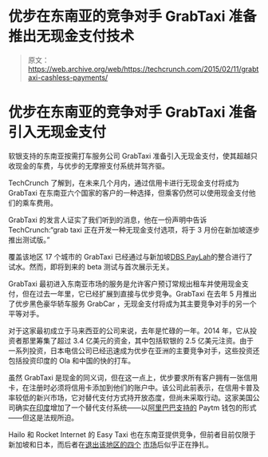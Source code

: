 # 优步在东南亚的竞争对手 GrabTaxi 准备推出无现金支付技术

> 原文：<https://web.archive.org/web/https://techcrunch.com/2015/02/11/grabtaxi-cashless-payments/>

# 优步在东南亚的竞争对手 GrabTaxi 准备引入无现金支付

软银支持的东南亚按需打车服务公司 GrabTaxi 准备引入无现金支付，使其超越只收现金的车费，与优步的无摩擦支付系统并驾齐驱。

TechCrunch 了解到，在未来几个月内，通过信用卡进行无现金支付将成为 GrabTaxi 在东南亚六个国家的客户的一种选择，但乘客仍然可以使用现金支付他们的乘车费用。

GrabTaxi 的发言人证实了我们听到的消息，他在一份声明中告诉 TechCrunch:“grab taxi 正在开发一种无现金支付选项，将于 3 月份在新加坡逐步推出测试版。”

覆盖该地区 17 个城市的 GrabTaxi 已经通过与新加坡[DBS PayLah](https://web.archive.org/web/20221209233506/http://grabtaxi.com/singapore/driver/dbs-paylah-now-official-form-cashless-payment-29-december-2014-31-january-2015/)的整合进行了试水。然而，即将到来的 beta 测试与首次展示无关。

GrabTaxi 最初进入东南亚市场的服务是允许客户预订常规出租车并使用现金支付，但在过去一年里，它已经扩展到直接与优步竞争。GrabTaxi 在去年 5 月推出了优步黑色豪华轿车服务 GrabCar ，无现金支付将成为其主要竞争对手的另一个平等对手。

对于这家最初成立于马来西亚的公司来说，去年是忙碌的一年。2014 年，它从投资者那里筹集了超过 3.4 亿美元的资金，其中包括软银的 2.5 亿美元注资。由于一系列投资，日本电信公司已经迅速成为优步在亚洲的主要竞争对手，这些投资还包括投资印度的 Ola 和中国的快的打车。

虽然 GrabTaxi 是现金的同义词，但在这一点上，优步要求所有客户拥有一张信用卡，在注册时必须将信用卡添加到他们的账户中。该公司此前表示，在信用卡普及率较低的新兴市场，它对替代支付方式持开放态度，但尚未采取行动。这家美国公司确实[在印度](https://web.archive.org/web/20221209233506/https://beta.techcrunch.com/2014/11/12/uber-launches-wallet-based-payment-system-in-india-to-comply-with-new-regulations/)增加了一个替代支付系统——以[阿里巴巴支持的](https://web.archive.org/web/20221209233506/https://beta.techcrunch.com/2015/02/05/antfinancial-one97/) Paytm 钱包的形式——但这是法规所迫。

Hailo 和 Rocket Internet 的 Easy Taxi 也在东南亚提供竞争，但前者目前仅限于新加坡和日本，而后者在[退出该地区的四个](https://web.archive.org/web/20221209233506/https://beta.techcrunch.com/2014/12/18/easy-come-easy-go/) [市场](https://web.archive.org/web/20221209233506/https://www.techinasia.com/rocket-internets-easy-taxi-exits-taiwan-marking-yet-another-withdrawal-from-asia/)后似乎正在挣扎。